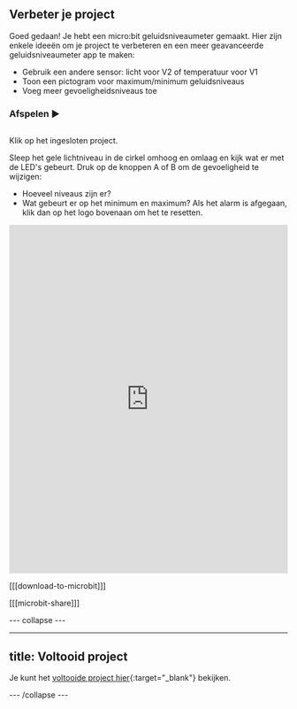 ## Verbeter je project

Goed gedaan! Je hebt een micro:bit geluidsniveaumeter gemaakt. Hier zijn enkele ideeën om je project te verbeteren en een meer geavanceerde geluidsniveaumeter app te maken:

+ Gebruik een andere sensor: licht voor V2 of temperatuur voor V1
+ Toon een pictogram voor maximum/minimum geluidsniveaus
+ Voeg meer gevoeligheidsniveaus toe

### Afspelen ▶️

<div style="display: flex; flex-wrap: wrap">
<div style="flex-basis: 175px; flex-grow: 1">  

Klik op het ingesloten project.

Sleep het gele lichtniveau in de cirkel omhoog en omlaag en kijk wat er met de LED's gebeurt. 
Druk op de knoppen A of B om de gevoeligheid te wijzigen:
+ Hoeveel niveaus zijn er?
+ Wat gebeurt er op het minimum en maximum?
Als het alarm is afgegaan, klik dan op het logo bovenaan om het te resetten.

<div style="position:relative;height:0;padding-bottom:125%;overflow:hidden;"><iframe style="position:absolute;top:0;left:0;width:100%;height:100%;" src="https://makecode.microbit.org/---run?id=S67714-27742-96763-52596" allowfullscreen="allowfullscreen" sandbox="allow-popups allow-forms allow-scripts allow-same-origin" frameborder="0"></iframe></div>

</div>
</div>

[[[download-to-microbit]]]

[[[microbit-share]]]

--- collapse ---

---
title: Voltooid project
---

Je kunt het [voltooide project hier](https://makecode.microbit.org/_DL7dRrWj0D9v){:target="_blank"} bekijken.

--- /collapse ---
